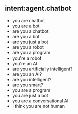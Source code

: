 ## intent:agent.chatbot
- you are chatbot
- you are a bot
- are you a chatbot
- are you a bot
- are you just a bot
- are you a robot
- are you a program
- you're a robot
- you're an AI
- are you artificially intelligent?
- are you an AI?
- are you intelligent?
- are you smart?
- you are a program
- you are just a bot
- you are a conversational AI
- I think you are not human